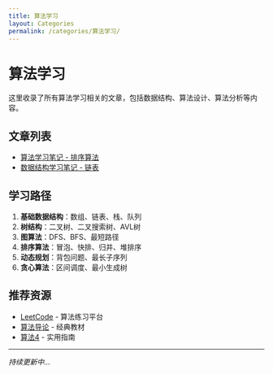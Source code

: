 ```yaml
---
title: 算法学习
layout: Categories
permalink: /categories/算法学习/
---
```


# 算法学习

这里收录了所有算法学习相关的文章，包括数据结构、算法设计、算法分析等内容。

## 文章列表

- [算法学习笔记 - 排序算法](/blogs/category2/2016/121501.html)
- [数据结构学习笔记 - 链表](/blogs/category2/2017/092101.html)

## 学习路径

1. **基础数据结构**：数组、链表、栈、队列
2. **树结构**：二叉树、二叉搜索树、AVL树
3. **图算法**：DFS、BFS、最短路径
4. **排序算法**：冒泡、快排、归并、堆排序
5. **动态规划**：背包问题、最长子序列
6. **贪心算法**：区间调度、最小生成树

## 推荐资源

- [LeetCode](https://leetcode.cn/) - 算法练习平台
- [算法导论](https://book.douban.com/subject/20432061/) - 经典教材
- [算法4](https://book.douban.com/subject/19952400/) - 实用指南

---

*持续更新中...*
